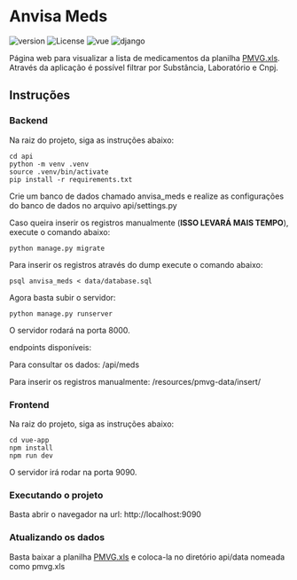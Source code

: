 # Anvisa Meds
![version](https://img.shields.io/badge/Version-v1.2.1-green)
![License](https://img.shields.io/badge/License-MIT-blue)
![vue](https://img.shields.io/badge/Vue.js-blue)
![django](https://img.shields.io/badge/Django-blue)

Página web para visualizar a lista de medicamentos da planilha [PMVG.xls](https://www.gov.br/anvisa/pt-br/assuntos/medicamentos/cmed/precos).
Através da aplicação é possível filtrar por Substância, Laboratório e Cnpj.

## Instruções

### Backend
Na raiz do projeto, siga as instruções abaixo:

    cd api
    python -m venv .venv
    source .venv/bin/activate
    pip install -r requirements.txt

Crie um banco de dados chamado anvisa_meds e realize as configurações do banco de dados no arquivo api/settings.py

Caso queira inserir os registros manualmente (__ISSO LEVARÁ MAIS TEMPO__), execute o comando abaixo:

    python manage.py migrate

Para inserir os registros através do dump execute o comando abaixo:

    psql anvisa_meds < data/database.sql

Agora basta subir o servidor:

    python manage.py runserver

O servidor rodará na porta 8000.

endpoints disponíveis:

Para consultar os dados: /api/meds

Para inserir os registros manualmente: /resources/pmvg-data/insert/


### Frontend

Na raiz do projeto, siga as instruções abaixo:

    cd vue-app
    npm install
    npm run dev

O servidor irá rodar na porta 9090.

### Executando o projeto

Basta abrir o navegador na url: http://localhost:9090

### Atualizando os dados

Basta baixar a planilha [PMVG.xls](https://www.gov.br/anvisa/pt-br/assuntos/medicamentos/cmed/precos) e coloca-la no diretório
api/data nomeada como pmvg.xls